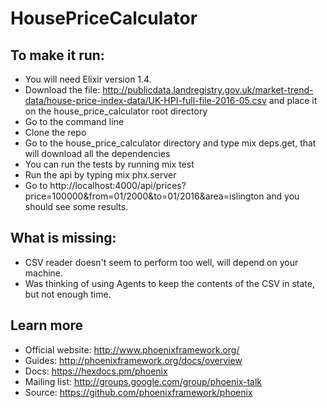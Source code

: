 # HousePriceCalculator

## To make it run:
- You will need Elixir version 1.4.
- Download the file: http://publicdata.landregistry.gov.uk/market-trend-data/house-price-index-data/UK-HPI-full-file-2016-05.csv  and place it on the house_price_calculator root directory
- Go to the command line
- Clone the repo
- Go to the house_price_calculator directory and type mix deps.get, that will download all the dependencies
- You can run the tests by running mix test
- Run the api by typing mix phx.server
- Go to http://localhost:4000/api/prices?price=100000&from=01/2000&to=01/2016&area=islington and you should see some results.

## What is missing:
- CSV reader doesn't seem to perform too well, will depend on your machine.
- Was thinking of using Agents to keep the contents of the CSV in state, but not enough time.


## Learn more

  * Official website: http://www.phoenixframework.org/
  * Guides: http://phoenixframework.org/docs/overview
  * Docs: https://hexdocs.pm/phoenix
  * Mailing list: http://groups.google.com/group/phoenix-talk
  * Source: https://github.com/phoenixframework/phoenix
